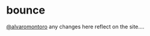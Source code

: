 # bounce
<a href="https://codepen.io/alvaromontoro/pen/JjweBoZ">@alvaromontoro</a>
any changes here reflect on the site....
